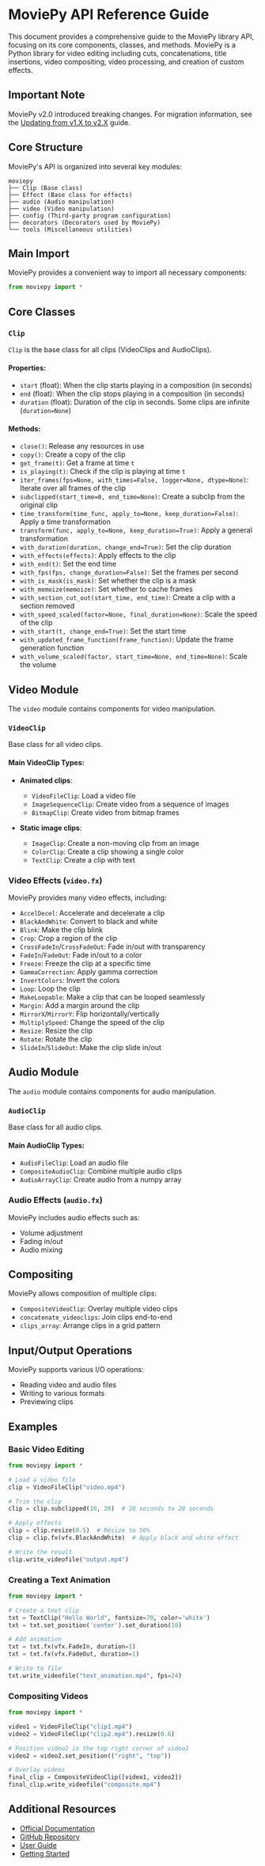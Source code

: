 # MoviePy API Reference Guide

This document provides a comprehensive guide to the MoviePy library API, focusing on its core components, classes, and methods. MoviePy is a Python library for video editing including cuts, concatenations, title insertions, video compositing, video processing, and creation of custom effects.

## Important Note

MoviePy v2.0 introduced breaking changes. For migration information, see the [Updating from v1.X to v2.X](https://zulko.github.io/moviepy/getting_started/updating_to_v2.html) guide.

## Core Structure

MoviePy's API is organized into several key modules:

```
moviepy
├── Clip (Base class)
├── Effect (Base class for effects)
├── audio (Audio manipulation)
├── video (Video manipulation)
├── config (Third-party program configuration)
├── decorators (Decorators used by MoviePy)
└── tools (Miscellaneous utilities)
```

## Main Import

MoviePy provides a convenient way to import all necessary components:

```python
from moviepy import *
```

## Core Classes

### `Clip`

`Clip` is the base class for all clips (VideoClips and AudioClips).

#### Properties:
- `start` (float): When the clip starts playing in a composition (in seconds)
- `end` (float): When the clip stops playing in a composition (in seconds)
- `duration` (float): Duration of the clip in seconds. Some clips are infinite (`duration=None`)

#### Methods:
- `close()`: Release any resources in use
- `copy()`: Create a copy of the clip
- `get_frame(t)`: Get a frame at time `t`
- `is_playing(t)`: Check if the clip is playing at time `t`
- `iter_frames(fps=None, with_times=False, logger=None, dtype=None)`: Iterate over all frames of the clip
- `subclipped(start_time=0, end_time=None)`: Create a subclip from the original clip
- `time_transform(time_func, apply_to=None, keep_duration=False)`: Apply a time transformation
- `transform(func, apply_to=None, keep_duration=True)`: Apply a general transformation
- `with_duration(duration, change_end=True)`: Set the clip duration
- `with_effects(effects)`: Apply effects to the clip
- `with_end(t)`: Set the end time
- `with_fps(fps, change_duration=False)`: Set the frames per second
- `with_is_mask(is_mask)`: Set whether the clip is a mask
- `with_memoize(memoize)`: Set whether to cache frames
- `with_section_cut_out(start_time, end_time)`: Create a clip with a section removed
- `with_speed_scaled(factor=None, final_duration=None)`: Scale the speed of the clip
- `with_start(t, change_end=True)`: Set the start time
- `with_updated_frame_function(frame_function)`: Update the frame generation function
- `with_volume_scaled(factor, start_time=None, end_time=None)`: Scale the volume

## Video Module

The `video` module contains components for video manipulation.

### `VideoClip`

Base class for all video clips.

#### Main VideoClip Types:
- **Animated clips**: 
  - `VideoFileClip`: Load a video file
  - `ImageSequenceClip`: Create video from a sequence of images 
  - `BitmapClip`: Create video from bitmap frames

- **Static image clips**:
  - `ImageClip`: Create a non-moving clip from an image
  - `ColorClip`: Create a clip showing a single color
  - `TextClip`: Create a clip with text

### Video Effects (`video.fx`)

MoviePy provides many video effects, including:

- `AccelDecel`: Accelerate and decelerate a clip
- `BlackAndWhite`: Convert to black and white
- `Blink`: Make the clip blink
- `Crop`: Crop a region of the clip
- `CrossFadeIn`/`CrossFadeOut`: Fade in/out with transparency
- `FadeIn`/`FadeOut`: Fade in/out to a color
- `Freeze`: Freeze the clip at a specific time
- `GammaCorrection`: Apply gamma correction
- `InvertColors`: Invert the colors
- `Loop`: Loop the clip
- `MakeLoopable`: Make a clip that can be looped seamlessly
- `Margin`: Add a margin around the clip
- `MirrorX`/`MirrorY`: Flip horizontally/vertically
- `MultiplySpeed`: Change the speed of the clip
- `Resize`: Resize the clip
- `Rotate`: Rotate the clip
- `SlideIn`/`SlideOut`: Make the clip slide in/out

## Audio Module

The `audio` module contains components for audio manipulation.

### `AudioClip`

Base class for all audio clips.

#### Main AudioClip Types:
- `AudioFileClip`: Load an audio file
- `CompositeAudioClip`: Combine multiple audio clips
- `AudioArrayClip`: Create audio from a numpy array

### Audio Effects (`audio.fx`)

MoviePy includes audio effects such as:
- Volume adjustment
- Fading in/out
- Audio mixing

## Compositing

MoviePy allows composition of multiple clips:

- `CompositeVideoClip`: Overlay multiple video clips
- `concatenate_videoclips`: Join clips end-to-end
- `clips_array`: Arrange clips in a grid pattern

## Input/Output Operations

MoviePy supports various I/O operations:

- Reading video and audio files
- Writing to various formats
- Previewing clips

## Examples

### Basic Video Editing
```python
from moviepy import *

# Load a video file
clip = VideoFileClip("video.mp4")

# Trim the clip
clip = clip.subclipped(10, 20)  # 10 seconds to 20 seconds

# Apply effects
clip = clip.resize(0.5)  # Resize to 50%
clip = clip.fx(vfx.BlackAndWhite)  # Apply black and white effect

# Write the result
clip.write_videofile("output.mp4")
```

### Creating a Text Animation
```python
from moviepy import *

# Create a text clip
txt = TextClip("Hello World", fontsize=70, color='white')
txt = txt.set_position('center').set_duration(10)

# Add animation
txt = txt.fx(vfx.FadeIn, duration=1)
txt = txt.fx(vfx.FadeOut, duration=1)

# Write to file
txt.write_videofile("text_animation.mp4", fps=24)
```

### Compositing Videos
```python
from moviepy import *

video1 = VideoFileClip("clip1.mp4")
video2 = VideoFileClip("clip2.mp4").resize(0.6)

# Position video2 in the top right corner of video1
video2 = video2.set_position(("right", "top"))

# Overlay videos
final_clip = CompositeVideoClip([video1, video2])
final_clip.write_videofile("composite.mp4")
```

## Additional Resources

- [Official Documentation](https://zulko.github.io/moviepy/)
- [GitHub Repository](https://github.com/Zulko/moviepy/)
- [User Guide](https://zulko.github.io/moviepy/user_guide/index.html)
- [Getting Started](https://zulko.github.io/moviepy/getting_started/index.html)
